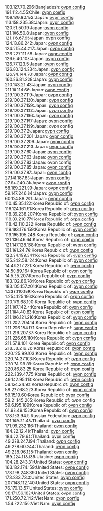 103.127.70.206:Bangladesh: [ovpn config](vpn/103_127_70_206.ovpn)  
191.112.4.55:Chile: [ovpn config](vpn/191_112_4_55.ovpn)  
106.139.82.152:Japan: [ovpn config](vpn/106_139_82_152.ovpn)  
113.158.235.68:Japan: [ovpn config](vpn/113_158_235_68.ovpn)  
120.51.50.19:Japan: [ovpn config](vpn/120_51_50_19.ovpn)  
121.106.50.8:Japan: [ovpn config](vpn/121_106_50_8.ovpn)  
121.116.67.96:Japan: [ovpn config](vpn/121_116_67_96.ovpn)  
124.18.86.242:Japan: [ovpn config](vpn/124_18_86_242.ovpn)  
124.215.44.217:Japan: [ovpn config](vpn/124_215_44_217.ovpn)  
126.227.111.68:Japan: [ovpn config](vpn/126_227_111_68.ovpn)  
126.6.40.108:Japan: [ovpn config](vpn/126_6_40_108.ovpn)  
126.77.123.5:Japan: [ovpn config](vpn/126_77_123_5.ovpn)  
126.80.124.234:Japan: [ovpn config](vpn/126_80_124_234.ovpn)  
126.94.144.70:Japan: [ovpn config](vpn/126_94_144_70.ovpn)  
160.86.81.238:Japan: [ovpn config](vpn/160_86_81_238.ovpn)  
210.143.21.43:Japan: [ovpn config](vpn/210_143_21_43.ovpn)  
211.18.114.66:Japan: [ovpn config](vpn/211_18_114_66.ovpn)  
219.100.37.119:Japan: [ovpn config](vpn/219_100_37_119.ovpn)  
219.100.37.120:Japan: [ovpn config](vpn/219_100_37_120.ovpn)  
219.100.37.159:Japan: [ovpn config](vpn/219_100_37_159.ovpn)  
219.100.37.192:Japan: [ovpn config](vpn/219_100_37_192.ovpn)  
219.100.37.196:Japan: [ovpn config](vpn/219_100_37_196.ovpn)  
219.100.37.197:Japan: [ovpn config](vpn/219_100_37_197.ovpn)  
219.100.37.199:Japan: [ovpn config](vpn/219_100_37_199.ovpn)  
219.100.37.2:Japan: [ovpn config](vpn/219_100_37_2.ovpn)  
219.100.37.201:Japan: [ovpn config](vpn/219_100_37_201.ovpn)  
219.100.37.209:Japan: [ovpn config](vpn/219_100_37_209.ovpn)  
219.100.37.213:Japan: [ovpn config](vpn/219_100_37_213.ovpn)  
219.100.37.60:Japan: [ovpn config](vpn/219_100_37_60.ovpn)  
219.100.37.63:Japan: [ovpn config](vpn/219_100_37_63.ovpn)  
219.100.37.83:Japan: [ovpn config](vpn/219_100_37_83.ovpn)  
219.100.37.85:Japan: [ovpn config](vpn/219_100_37_85.ovpn)  
219.100.37.87:Japan: [ovpn config](vpn/219_100_37_87.ovpn)  
27.141.187.83:Japan: [ovpn config](vpn/27_141_187_83.ovpn)  
27.84.240.31:Japan: [ovpn config](vpn/27_84_240_31.ovpn)  
58.189.221.99:Japan: [ovpn config](vpn/58_189_221_99.ovpn)  
59.147.246.84:Japan: [ovpn config](vpn/59_147_246_84.ovpn)  
60.124.88.201:Japan: [ovpn config](vpn/60_124_88_201.ovpn)  
110.45.35.122:Korea Republic of: [ovpn config](vpn/110_45_35_122.ovpn)  
116.124.161.91:Korea Republic of: [ovpn config](vpn/116_124_161_91.ovpn)  
118.36.238.207:Korea Republic of: [ovpn config](vpn/118_36_238_207.ovpn)  
118.39.210.77:Korea Republic of: [ovpn config](vpn/118_39_210_77.ovpn)  
118.42.110.222:Korea Republic of: [ovpn config](vpn/118_42_110_222.ovpn)  
119.193.176.159:Korea Republic of: [ovpn config](vpn/119_193_176_159.ovpn)  
119.195.195.248:Korea Republic of: [ovpn config](vpn/119_195_195_248.ovpn)  
121.136.46.64:Korea Republic of: [ovpn config](vpn/121_136_46_64.ovpn)  
121.147.128.168:Korea Republic of: [ovpn config](vpn/121_147_128_168.ovpn)  
121.161.24.76:Korea Republic of: [ovpn config](vpn/121_161_24_76.ovpn)  
122.34.158.241:Korea Republic of: [ovpn config](vpn/122_34_158_241.ovpn)  
125.242.58.124:Korea Republic of: [ovpn config](vpn/125_242_58_124.ovpn)  
14.46.217.231:Korea Republic of: [ovpn config](vpn/14_46_217_231.ovpn)  
14.50.89.164:Korea Republic of: [ovpn config](vpn/14_50_89_164.ovpn)  
14.5.25.207:Korea Republic of: [ovpn config](vpn/14_5_25_207.ovpn)  
183.102.86.78:Korea Republic of: [ovpn config](vpn/183_102_86_78.ovpn)  
183.105.157.201:Korea Republic of: [ovpn config](vpn/183_105_157_201.ovpn)  
1.238.110.159:Korea Republic of: [ovpn config](vpn/1_238_110_159.ovpn)  
1.254.125.196:Korea Republic of: [ovpn config](vpn/1_254_125_196.ovpn)  
210.179.68.100:Korea Republic of: [ovpn config](vpn/210_179_68_100.ovpn)  
211.107.142.4:Korea Republic of: [ovpn config](vpn/211_107_142_4.ovpn)  
211.184.40.83:Korea Republic of: [ovpn config](vpn/211_184_40_83.ovpn)  
211.196.121.216:Korea Republic of: [ovpn config](vpn/211_196_121_216.ovpn)  
211.202.204.14:Korea Republic of: [ovpn config](vpn/211_202_204_14.ovpn)  
211.206.154.171:Korea Republic of: [ovpn config](vpn/211_206_154_171.ovpn)  
211.216.207.37:Korea Republic of: [ovpn config](vpn/211_216_207_37.ovpn)  
211.226.65.110:Korea Republic of: [ovpn config](vpn/211_226_65_110.ovpn)  
211.57.8.101:Korea Republic of: [ovpn config](vpn/211_57_8_101.ovpn)  
218.38.219.26:Korea Republic of: [ovpn config](vpn/218_38_219_26.ovpn)  
220.125.99.103:Korea Republic of: [ovpn config](vpn/220_125_99_103.ovpn)  
220.74.37.103:Korea Republic of: [ovpn config](vpn/220_74_37_103.ovpn)  
220.74.98.88:Korea Republic of: [ovpn config](vpn/220_74_98_88.ovpn)  
220.86.83.25:Korea Republic of: [ovpn config](vpn/220_86_83_25.ovpn)  
222.239.47.75:Korea Republic of: [ovpn config](vpn/222_239_47_75.ovpn)  
49.142.95.113:Korea Republic of: [ovpn config](vpn/49_142_95_113.ovpn)  
58.124.24.92:Korea Republic of: [ovpn config](vpn/58_124_24_92.ovpn)  
58.227.68.223:Korea Republic of: [ovpn config](vpn/58_227_68_223.ovpn)  
59.15.19.60:Korea Republic of: [ovpn config](vpn/59_15_19_60.ovpn)  
59.21.145.205:Korea Republic of: [ovpn config](vpn/59_21_145_205.ovpn)  
59.6.195.189:Korea Republic of: [ovpn config](vpn/59_6_195_189.ovpn)  
61.98.49.153:Korea Republic of: [ovpn config](vpn/61_98_49_153.ovpn)  
178.163.94.9:Russian Federation: [ovpn config](vpn/178_163_94_9.ovpn)  
101.109.21.48:Thailand: [ovpn config](vpn/101_109_21_48.ovpn)  
171.96.232.116:Thailand: [ovpn config](vpn/171_96_232_116.ovpn)  
184.22.12.48:Thailand: [ovpn config](vpn/184_22_12_48.ovpn)  
184.22.79.64:Thailand: [ovpn config](vpn/184_22_79_64.ovpn)  
49.228.247.194:Thailand: [ovpn config](vpn/49_228_247_194.ovpn)  
49.228.60.244:Thailand: [ovpn config](vpn/49_228_60_244.ovpn)  
49.228.96.125:Thailand: [ovpn config](vpn/49_228_96_125.ovpn)  
159.224.113.135:Ukraine: [ovpn config](vpn/159_224_113_135.ovpn)  
104.28.243.31:United States: [ovpn config](vpn/104_28_243_31.ovpn)  
163.182.174.159:United States: [ovpn config](vpn/163_182_174_159.ovpn)  
173.198.248.39:United States: [ovpn config](vpn/173_198_248_39.ovpn)  
173.233.73.3:United States: [ovpn config](vpn/173_233_73_3.ovpn)  
207.148.112.140:United States: [ovpn config](vpn/207_148_112_140.ovpn)  
76.170.13.57:United States: [ovpn config](vpn/76_170_13_57.ovpn)  
98.171.56.182:United States: [ovpn config](vpn/98_171_56_182.ovpn)  
171.250.72.142:Viet Nam: [ovpn config](vpn/171_250_72_142.ovpn)  
1.54.222.150:Viet Nam: [ovpn config](vpn/1_54_222_150.ovpn)  
